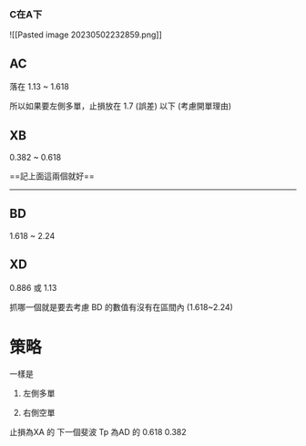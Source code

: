 
### C在A下

![[Pasted image 20230502232859.png]]

## AC
落在 1.13 ~ 1.618

所以如果要左側多單，止損放在 1.7 (誤差) 以下 (考慮開單理由)

## XB

0.382 ~ 0.618

==記上面這兩個就好==

---

## BD

1.618 ~ 2.24

## XD 

0.886 或 1.13

抓哪一個就是要去考慮 BD 的數值有沒有在區間內 (1.618~2.24)

# 策略

一樣是

1. 左側多單


2. 右側空單

止損為XA 的 下一個斐波
Tp  為AD 的 0.618 0.382